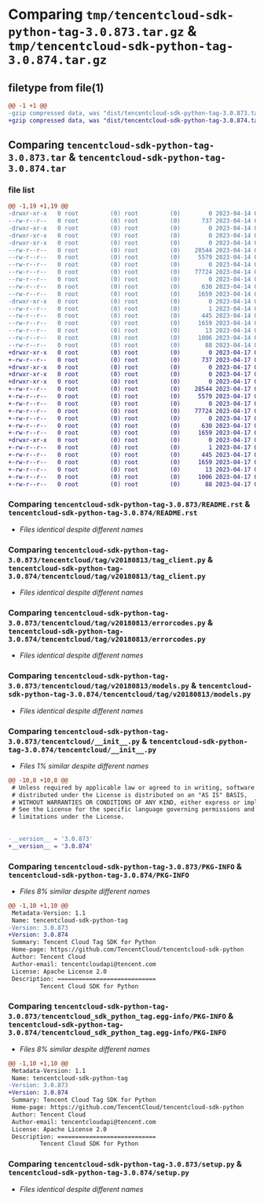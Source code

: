 # Comparing `tmp/tencentcloud-sdk-python-tag-3.0.873.tar.gz` & `tmp/tencentcloud-sdk-python-tag-3.0.874.tar.gz`

## filetype from file(1)

```diff
@@ -1 +1 @@
-gzip compressed data, was "dist/tencentcloud-sdk-python-tag-3.0.873.tar", last modified: Fri Apr 14 00:52:31 2023, max compression
+gzip compressed data, was "dist/tencentcloud-sdk-python-tag-3.0.874.tar", last modified: Mon Apr 17 00:45:50 2023, max compression
```

## Comparing `tencentcloud-sdk-python-tag-3.0.873.tar` & `tencentcloud-sdk-python-tag-3.0.874.tar`

### file list

```diff
@@ -1,19 +1,19 @@
-drwxr-xr-x   0 root         (0) root         (0)        0 2023-04-14 00:52:31.000000 tencentcloud-sdk-python-tag-3.0.873/
--rw-r--r--   0 root         (0) root         (0)      737 2023-04-14 00:52:31.000000 tencentcloud-sdk-python-tag-3.0.873/README.rst
-drwxr-xr-x   0 root         (0) root         (0)        0 2023-04-14 00:52:31.000000 tencentcloud-sdk-python-tag-3.0.873/tencentcloud/
-drwxr-xr-x   0 root         (0) root         (0)        0 2023-04-14 00:52:31.000000 tencentcloud-sdk-python-tag-3.0.873/tencentcloud/tag/
-drwxr-xr-x   0 root         (0) root         (0)        0 2023-04-14 00:52:31.000000 tencentcloud-sdk-python-tag-3.0.873/tencentcloud/tag/v20180813/
--rw-r--r--   0 root         (0) root         (0)    28544 2023-04-14 00:52:31.000000 tencentcloud-sdk-python-tag-3.0.873/tencentcloud/tag/v20180813/tag_client.py
--rw-r--r--   0 root         (0) root         (0)     5579 2023-04-14 00:52:31.000000 tencentcloud-sdk-python-tag-3.0.873/tencentcloud/tag/v20180813/errorcodes.py
--rw-r--r--   0 root         (0) root         (0)        0 2023-04-14 00:52:31.000000 tencentcloud-sdk-python-tag-3.0.873/tencentcloud/tag/v20180813/__init__.py
--rw-r--r--   0 root         (0) root         (0)    77724 2023-04-14 00:52:31.000000 tencentcloud-sdk-python-tag-3.0.873/tencentcloud/tag/v20180813/models.py
--rw-r--r--   0 root         (0) root         (0)        0 2023-04-14 00:52:31.000000 tencentcloud-sdk-python-tag-3.0.873/tencentcloud/tag/__init__.py
--rw-r--r--   0 root         (0) root         (0)      630 2023-04-14 00:52:31.000000 tencentcloud-sdk-python-tag-3.0.873/tencentcloud/__init__.py
--rw-r--r--   0 root         (0) root         (0)     1659 2023-04-14 00:52:31.000000 tencentcloud-sdk-python-tag-3.0.873/PKG-INFO
-drwxr-xr-x   0 root         (0) root         (0)        0 2023-04-14 00:52:31.000000 tencentcloud-sdk-python-tag-3.0.873/tencentcloud_sdk_python_tag.egg-info/
--rw-r--r--   0 root         (0) root         (0)        1 2023-04-14 00:52:31.000000 tencentcloud-sdk-python-tag-3.0.873/tencentcloud_sdk_python_tag.egg-info/dependency_links.txt
--rw-r--r--   0 root         (0) root         (0)      445 2023-04-14 00:52:31.000000 tencentcloud-sdk-python-tag-3.0.873/tencentcloud_sdk_python_tag.egg-info/SOURCES.txt
--rw-r--r--   0 root         (0) root         (0)     1659 2023-04-14 00:52:31.000000 tencentcloud-sdk-python-tag-3.0.873/tencentcloud_sdk_python_tag.egg-info/PKG-INFO
--rw-r--r--   0 root         (0) root         (0)       13 2023-04-14 00:52:31.000000 tencentcloud-sdk-python-tag-3.0.873/tencentcloud_sdk_python_tag.egg-info/top_level.txt
--rw-r--r--   0 root         (0) root         (0)     1006 2023-04-14 00:52:31.000000 tencentcloud-sdk-python-tag-3.0.873/setup.py
--rw-r--r--   0 root         (0) root         (0)       88 2023-04-14 00:52:31.000000 tencentcloud-sdk-python-tag-3.0.873/setup.cfg
+drwxr-xr-x   0 root         (0) root         (0)        0 2023-04-17 00:45:50.000000 tencentcloud-sdk-python-tag-3.0.874/
+-rw-r--r--   0 root         (0) root         (0)      737 2023-04-17 00:45:50.000000 tencentcloud-sdk-python-tag-3.0.874/README.rst
+drwxr-xr-x   0 root         (0) root         (0)        0 2023-04-17 00:45:50.000000 tencentcloud-sdk-python-tag-3.0.874/tencentcloud/
+drwxr-xr-x   0 root         (0) root         (0)        0 2023-04-17 00:45:50.000000 tencentcloud-sdk-python-tag-3.0.874/tencentcloud/tag/
+drwxr-xr-x   0 root         (0) root         (0)        0 2023-04-17 00:45:50.000000 tencentcloud-sdk-python-tag-3.0.874/tencentcloud/tag/v20180813/
+-rw-r--r--   0 root         (0) root         (0)    28544 2023-04-17 00:45:50.000000 tencentcloud-sdk-python-tag-3.0.874/tencentcloud/tag/v20180813/tag_client.py
+-rw-r--r--   0 root         (0) root         (0)     5579 2023-04-17 00:45:50.000000 tencentcloud-sdk-python-tag-3.0.874/tencentcloud/tag/v20180813/errorcodes.py
+-rw-r--r--   0 root         (0) root         (0)        0 2023-04-17 00:45:50.000000 tencentcloud-sdk-python-tag-3.0.874/tencentcloud/tag/v20180813/__init__.py
+-rw-r--r--   0 root         (0) root         (0)    77724 2023-04-17 00:45:50.000000 tencentcloud-sdk-python-tag-3.0.874/tencentcloud/tag/v20180813/models.py
+-rw-r--r--   0 root         (0) root         (0)        0 2023-04-17 00:45:50.000000 tencentcloud-sdk-python-tag-3.0.874/tencentcloud/tag/__init__.py
+-rw-r--r--   0 root         (0) root         (0)      630 2023-04-17 00:45:50.000000 tencentcloud-sdk-python-tag-3.0.874/tencentcloud/__init__.py
+-rw-r--r--   0 root         (0) root         (0)     1659 2023-04-17 00:45:50.000000 tencentcloud-sdk-python-tag-3.0.874/PKG-INFO
+drwxr-xr-x   0 root         (0) root         (0)        0 2023-04-17 00:45:50.000000 tencentcloud-sdk-python-tag-3.0.874/tencentcloud_sdk_python_tag.egg-info/
+-rw-r--r--   0 root         (0) root         (0)        1 2023-04-17 00:45:50.000000 tencentcloud-sdk-python-tag-3.0.874/tencentcloud_sdk_python_tag.egg-info/dependency_links.txt
+-rw-r--r--   0 root         (0) root         (0)      445 2023-04-17 00:45:50.000000 tencentcloud-sdk-python-tag-3.0.874/tencentcloud_sdk_python_tag.egg-info/SOURCES.txt
+-rw-r--r--   0 root         (0) root         (0)     1659 2023-04-17 00:45:50.000000 tencentcloud-sdk-python-tag-3.0.874/tencentcloud_sdk_python_tag.egg-info/PKG-INFO
+-rw-r--r--   0 root         (0) root         (0)       13 2023-04-17 00:45:50.000000 tencentcloud-sdk-python-tag-3.0.874/tencentcloud_sdk_python_tag.egg-info/top_level.txt
+-rw-r--r--   0 root         (0) root         (0)     1006 2023-04-17 00:45:50.000000 tencentcloud-sdk-python-tag-3.0.874/setup.py
+-rw-r--r--   0 root         (0) root         (0)       88 2023-04-17 00:45:50.000000 tencentcloud-sdk-python-tag-3.0.874/setup.cfg
```

### Comparing `tencentcloud-sdk-python-tag-3.0.873/README.rst` & `tencentcloud-sdk-python-tag-3.0.874/README.rst`

 * *Files identical despite different names*

### Comparing `tencentcloud-sdk-python-tag-3.0.873/tencentcloud/tag/v20180813/tag_client.py` & `tencentcloud-sdk-python-tag-3.0.874/tencentcloud/tag/v20180813/tag_client.py`

 * *Files identical despite different names*

### Comparing `tencentcloud-sdk-python-tag-3.0.873/tencentcloud/tag/v20180813/errorcodes.py` & `tencentcloud-sdk-python-tag-3.0.874/tencentcloud/tag/v20180813/errorcodes.py`

 * *Files identical despite different names*

### Comparing `tencentcloud-sdk-python-tag-3.0.873/tencentcloud/tag/v20180813/models.py` & `tencentcloud-sdk-python-tag-3.0.874/tencentcloud/tag/v20180813/models.py`

 * *Files identical despite different names*

### Comparing `tencentcloud-sdk-python-tag-3.0.873/tencentcloud/__init__.py` & `tencentcloud-sdk-python-tag-3.0.874/tencentcloud/__init__.py`

 * *Files 1% similar despite different names*

```diff
@@ -10,8 +10,8 @@
 # Unless required by applicable law or agreed to in writing, software
 # distributed under the License is distributed on an "AS IS" BASIS,
 # WITHOUT WARRANTIES OR CONDITIONS OF ANY KIND, either express or implied.
 # See the License for the specific language governing permissions and
 # limitations under the License.
 
 
-__version__ = '3.0.873'
+__version__ = '3.0.874'
```

### Comparing `tencentcloud-sdk-python-tag-3.0.873/PKG-INFO` & `tencentcloud-sdk-python-tag-3.0.874/PKG-INFO`

 * *Files 8% similar despite different names*

```diff
@@ -1,10 +1,10 @@
 Metadata-Version: 1.1
 Name: tencentcloud-sdk-python-tag
-Version: 3.0.873
+Version: 3.0.874
 Summary: Tencent Cloud Tag SDK for Python
 Home-page: https://github.com/TencentCloud/tencentcloud-sdk-python
 Author: Tencent Cloud
 Author-email: tencentcloudapi@tencent.com
 License: Apache License 2.0
 Description: ============================
         Tencent Cloud SDK for Python
```

### Comparing `tencentcloud-sdk-python-tag-3.0.873/tencentcloud_sdk_python_tag.egg-info/PKG-INFO` & `tencentcloud-sdk-python-tag-3.0.874/tencentcloud_sdk_python_tag.egg-info/PKG-INFO`

 * *Files 8% similar despite different names*

```diff
@@ -1,10 +1,10 @@
 Metadata-Version: 1.1
 Name: tencentcloud-sdk-python-tag
-Version: 3.0.873
+Version: 3.0.874
 Summary: Tencent Cloud Tag SDK for Python
 Home-page: https://github.com/TencentCloud/tencentcloud-sdk-python
 Author: Tencent Cloud
 Author-email: tencentcloudapi@tencent.com
 License: Apache License 2.0
 Description: ============================
         Tencent Cloud SDK for Python
```

### Comparing `tencentcloud-sdk-python-tag-3.0.873/setup.py` & `tencentcloud-sdk-python-tag-3.0.874/setup.py`

 * *Files identical despite different names*

